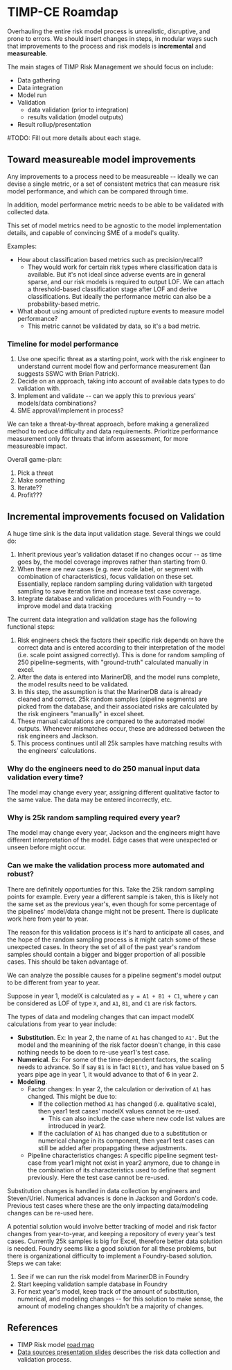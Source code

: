 # TIMP-CE Roamdap

Overhauling the entire risk model process is unrealistic, disruptive, and prone to errors. We should insert changes in steps, in modular ways such that improvements to the process and risk models is __incremental__ and __measureable__.

The main stages of TIMP Risk Management we should focus on include:
- Data gathering
- Data integration
- Model run
- Validation
    - data validation (prior to integration)
    - results validation (model outputs)
- Result rollup/presentation

#TODO: Fill out more details about each stage.

## Toward measureable model improvements

Any improvements to a process need to be measureable -- ideally we can devise a single metric, or a set of consistent metrics that can measure risk model performance, and which can be compared through time.

In addition, model performance metric needs to be able to be validated with collected data.

This set of model metrics need to be agnostic to the model implementation details, and capable of convincing SME of a model's quality.

Examples:
- How about classification based metrics such as precision/recall?
    - They would work for certain risk types where classification data is available. But it's not ideal since adverse events are in general sparse, and our risk models is required to output LOF. We can attach a threshold-based classification stage after LOF and derive classifications. But ideally the performance metric can also be a probability-based metric.
- What about using amount of predicted rupture events to measure model performance?
    - This metric cannot be validated by data, so it's a bad metric.

### Timeline for model performance

1. Use one specific threat as a starting point, work with the risk engineer to understand current model flow and performance measurement (Ian suggests SSWC with Brian Patrick).
2. Decide on an approach, taking into account of available data types to do validation with.
3. Implement and validate -- can we apply this to previous years' models/data combinations?
4. SME approval/implement in process?

We can take a threat-by-threat approach, before making a generalized method to reduce difficulty and data requirements. Prioritize performance measurement only for threats that inform assessment, for more measureable impact.

Overall game-plan:
1. Pick a threat
2. Make something
3. Iterate??
4. Profit???

## Incremental improvements focused on Validation

A huge time sink is the data input validation stage. Several things we could do:
1. Inherit previous year's validation dataset if no changes occur -- as time goes by, the model coverage improves rather than starting from 0.
2. When there are new cases (e.g. new code label, or segment with combination of characteristics), focus validation on these set. Essentially, replace random sampling during validation with targeted sampling to save iteration time and increase test case coverage.
3. Integrate database and validation procedures with Foundry -- to improve model and data tracking


The current data integration and validation stage has the following functional steps:
1. Risk engineers check the factors their specific risk depends on have the correct data and is entered according to their interpretation of the model (i.e. scale point assigned correctly). This is done for random sampling of 250 pipeline-segments, with "ground-truth" calculated manually in excel.
2. After the data is entered into MarinerDB, and the model runs complete, the model results need to be validated.
3. In this step, the assumption is that the MarinerDB data is already cleaned and correct. 25k random samples (pipeline segments) are picked from the database, and their associated risks are calculated by the risk engineers "manually" in excel sheet.
4. These manual calculations are compared to the automated model outputs. Whenever mismatches occur, these are addressed between the risk engineers and Jackson.
5. This process continues until all 25k samples have matching results with the engineers' calculations.

### __Why do the engineers need to do 250 manual input data validation every time?__

The model may change every year, assigning different qualitative factor to the same value. The data may be entered incorrectly, etc.

### __Why is 25k random sampling required every year?__

The model may change every year, Jackson and the engineers might have different interpretation of the model. Edge cases that were unexpected or unseen before might occur.

### __Can we make the validation process more automated and robust?__

There are definitely opportunties for this. Take the 25k random sampling points for example. Every year a different sample is taken, this is likely not the same set as the previous year's, even though for some percentage of the pipelines' model/data change might not be present. There is duplicate work here from year to year.

The reason for this validation process is it's hard to anticipate all cases, and the hope of the random sampling process is it might catch some of these unexpected cases. In theory the set of all of the past year's random samples should contain a bigger and bigger proportion of all possible cases. This should be taken advantage of.

We can analyze the possible causes for a pipeline segment's model output to be different from year to year. 

Suppose in year 1, modelX is calculated as `y = A1 + B1 + C1`, where `y` can be considered as LOF of type `X`, and `A1`, `B1`, and `C1` are risk factors.

The types of data and modeling changes that can impact modelX calculations from year to year include:
- __Substitution__. Ex: In year 2, the name of `A1` has changed to `A1'`. But the model and the meanining of the risk factor doesn't change, in this case nothing needs to be doen to re-use year1's test case.
- __Numerical__. Ex: For some of the time-dependent factors, the scaling needs to advance. So if say `B1` is in fact `B1(t)`, and has value based on 5 years pipe age in year 1, it would advance to that of 6 in year 2.
- __Modeling__.
    - Factor changes: In year 2, the calculation or derivation of `A1` has changed. This might be due to:
        - If the collection method `A1` has changed (i.e. qualitative scale), then year1 test cases' modelX values cannot be re-used.
            - This can also include the case where new code list values are introduced in year2.
        - If the caclulation of `A1` has changed due to a substitution or numerical change in its component, then year1 test cases can still be added after propapgating these adjustments.
    - Pipeline characteristics changes: A specific pipeline segment test-case from year1 might not exist in year2 anymore, due to change in the combination of its characteristics used to define that segment previously. Here the test case cannot be re-used.

Substitution changes is handled in data collection by engineers and Steven/Uriel. Numerical advances is done in Jackson and Gordon's code. Previous test cases where these are the only impacting data/modeling changes can be re-used here.

A potential solution would involve better tracking of model and risk factor changes from year-to-year, and keeping a repository of every year's test cases. Currently 25k samples is big for Excel, therefore better data solution is needed. Foundry seems like a good solution for all these problems, but there is organizational difficulty to implement a Foundry-based solution. Steps we can take:
1. See if we can run the risk model from MarinerDB in Foundry
2. Start keeping validation sample database in Foundry
3. For next year's model, keep track of the amount of substitution, numerical, and modeling changes -- for this solution to make sense, the amount of modeling changes shouldn't be a majority of changes.

## References

- TIMP Risk model [road map](https://pge-my.sharepoint.com/:b:/r/personal/ixh8_pge_com/Documents/Microsoft%20Teams%20Chat%20Files/RIsk%20model%20road%20map_final_June2021.pdf?csf=1&web=1&e=yePQc4)
- [Data sources presentation slides](https://pge-my.sharepoint.com/:p:/p/s3lg/Ec3AUFhrkw1Bke6Zf86sa44BGPXI5i9Y9MKDzVwEvkjapg?e=1dYRqR) describes the risk data collection and validation process.
